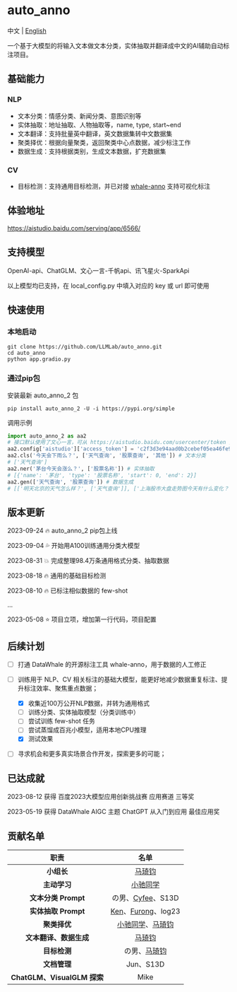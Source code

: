 # auto_anno

中文 | [English](README_en.md)

一个基于大模型的将输入文本做文本分类，实体抽取并翻译成中文的AI辅助自动标注项目。

## 基础能力

### NLP

- 文本分类：情感分类、新闻分类、意图识别等
- 实体抽取：地址抽取、人物抽取等，name, type, start~end
- 文本翻译：支持批量英中翻译，英文数据集转中文数据集
- 聚类择优：根据向量聚类，返回聚类中心点数据，减少标注工作
- 数据生成：支持根据类别，生成文本数据，扩充数据集

### CV

- 目标检测：支持通用目标检测，并已对接 [whale-anno](https://github.com/datawhalechina/whale-anno) 支持可视化标注

## 体验地址

https://aistudio.baidu.com/serving/app/6566/

## 支持模型

OpenAI-api、ChatGLM、文心一言-千帆api、讯飞星火-SparkApi

以上模型均已支持，在  local_config.py 中填入对应的 key 或 url 即可使用

## 快速使用

### 本地启动

```shell
git clone https://github.com/LLMLab/auto_anno.git
cd auto_anno
python app.gradio.py
```

### 通过pip包

安装最新 auto_anno_2 包

```shell
pip install auto_anno_2 -U -i https://pypi.org/simple
```

调用示例

```python
import auto_anno_2 as aa2
# 接口默认使用了文心一言，可从 https://aistudio.baidu.com/usercenter/token 免费获取100万token额度
aa2.config['aistudio']['access_token'] = 'c2f3d3e94aad0b2cebef05ea46fe92bd59fce31f'
aa2.cls('今天会下雨么？', ['天气查询', '股票查询', '其他']) # 文本分类
# ['天气查询']
aa2.ner('茅台今天会涨么？', ['股票名称']) # 实体抽取
# [{'name': '茅台', 'type': '股票名称', 'start': 0, 'end': 2}]
aa2.gen(['天气查询', '股票查询']) # 数据生成
# [['明天北京的天气怎么样？', ['天气查询']], ['上海股市大盘走势图今天有什么变化？', ['股票查询']], ['最近一段时间天气是晴朗还是多云？', ['天气查询']], ['美国股市纳斯达克指数现在的行情如何？', ['股票查询']], ['未来一周广州的天气预报已经发布了吗？', ['天气查询']], ['阿里巴巴的股票价格涨了还是跌了？', ['股票查询']], ['明天上海的气温会降到零下五度吗？', ['天气查询']], ['腾讯控股的股票可以买还是应该卖？', ['股票查询']], ['下周武汉的天气预报是否有雨？', ['天气查询']], ['苹果公司的股票收益在过去一年中如何？', ['股票查询']]]

```

## 版本更新

2023-09-24 🔥 auto_anno_2 pip包上线

2023-09-04 💦 开始用A100训练通用分类大模型

2023-08-31 💥 完成整理98.4万条通用格式分类、抽取数据

2023-08-18 🔥 通用的基础目标检测

2023-08-10 🔥 已标注相似数据的 few-shot

...

2023-05-08 ⭐ 项目立项，增加第一行代码，项目配置

## 后续计划

* [ ] 打通 DataWhale 的开源标注工具 whale-anno，用于数据的人工修正
* [ ] 训练用于 NLP、CV 相关标注的基础大模型，能更好地减少数据重复标注、提升标注效率、聚焦重点数据；

  * [X] 收集近100万公开NLP数据，并转为通用格式
  * [ ] 训练分类、实体抽取模型（分类训练中）
  * [ ] 尝试训练 few-shot 任务
  * [ ] 尝试蒸馏成百兆小模型，适用本地CPU推理
  * [X] 测试效果
* [ ] 寻求机会和更多真实场景合作开发，探索更多的可能；

## 已达成就

2023-08-12 获得 百度2023大模型应用创新挑战赛 应用赛道 三等奖

2023-05-19 获得 DataWhale AIGC 主题 ChatGPT 从入门到应用 最佳应用奖

## 贡献名单

|               职责               |                                     名单                                     |
| :-------------------------------: | :--------------------------------------------------------------------------: |
|         **小组长**         |                     [马琦钧](https://github.com/Skypow2012)                     |
|        **主动学习**        |                      [小驰同学](https://github.com/zsc19)                      |
|     **文本分类 Prompt**     |                  の男、[Cyfee](https://github.com/Cyfee)、S13D                  |
|     **实体抽取 Prompt**     | [Ken](https://github.com/C0dem0nk3y)、[Furong](https://github.com/momo4826)、log23 |
|        **聚类择优**        |   [小驰同学](https://github.com/zsc19)、[马琦钧](https://github.com/Skypow2012)   |
|   **文本翻译、数据生成**   |                     [马琦钧](https://github.com/Skypow2012)                     |
|        **目标检测**        |                  の男、[马琦钧](https://github.com/Skypow2012)                  |
|        **文档管理**        |                                  Jun、S13D                                  |
| **ChatGLM、VisualGLM 探索** |                                     Mike                                     |
